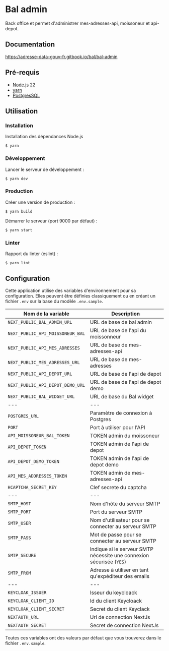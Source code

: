 # Bal admin

Back office et permet d'administrer mes-adresses-api, moissoneur et api-depot.

## Documentation

https://adresse-data-gouv-fr.gitbook.io/bal/bal-admin

## Pré-requis

- [Node.js](https://nodejs.org) 22
- [yarn](https://www.yarnpkg.com)
- [PostgresSQL](https://www.postgresql.org/)

## Utilisation

### Installation

Installation des dépendances Node.js

```
$ yarn
```

### Développement

Lancer le serveur de développement :

```
$ yarn dev
```

### Production

Créer une version de production :

```
$ yarn build
```

Démarrer le serveur (port 9000 par défaut) :

```
$ yarn start
```

### Linter

Rapport du linter (eslint) :

```
$ yarn lint
```

## Configuration

Cette application utilise des variables d'environnement pour sa configuration.
Elles peuvent être définies classiquement ou en créant un fichier `.env` sur la base du modèle `.env.sample`.

| Nom de la variable               | Description                                                          |
| -------------------------------- | -------------------------------------------------------------------- |
| `NEXT_PUBLIC_BAL_ADMIN_URL`      | URL de base de bal admin                                             |
| `NEXT_PUBLIC_API_MOISSONEUR_BAL` | URL de base de l'api du moissonneur                                  |
| `NEXT_PUBLIC_API_MES_ADRESSES`   | URL de base de mes-adresses-api                                      |
| `NEXT_PUBLIC_MES_ADRESSES_URL`   | URL de base de mes-adresses                                          |
| `NEXT_PUBLIC_API_DEPOT_URL`      | URL de base de l'api de depot                                        |
| `NEXT_PUBLIC_API_DEPOT_DEMO_URL` | URL de base de l'api de depot demo                                   |
| `NEXT_PUBLIC_BAL_WIDGET_URL`     | URL de base du Bal widget                                            |
| ---                              | ---                                                                  |
| `POSTGRES_URL`                   | Paramètre de connexion à Postgres                                    |
| `PORT`                           | Port à utiliser pour l'API                                           |
| `API_MOISSONEUR_BAL_TOKEN`       | TOKEN admin du moissoneur                                            |
| `API_DEPOT_TOKEN`                | TOKEN admin de l'api de depot                                        |
| `API_DEPOT_DEMO_TOKEN`           | TOKEN admin de l'api de depot demo                                   |
| `API_MES_ADDRESSES_TOKEN`        | TOKEN admin de mes-adresses-api                                      |
| `HCAPTCHA_SECRET_KEY`            | Clef secrete du captcha                                              |
| ---                              | ---                                                                  |
| `SMTP_HOST`                      | Nom d'hôte du serveur SMTP                                           |
| `SMTP_PORT`                      | Port du serveur SMTP                                                 |
| `SMTP_USER`                      | Nom d'utilisateur pour se connecter au serveur SMTP                  |
| `SMTP_PASS`                      | Mot de passe pour se connecter au serveur SMTP                       |
| `SMTP_SECURE`                    | Indique si le serveur SMTP nécessite une connexion sécurisée (`YES`) |
| `SMTP_FROM`                      | Adresse à utiliser en tant qu'expéditeur des emails                  |
| ---                              | ---                                                                  |
| `KEYCLOAK_ISSUER`                | Isseur du keycloack                                                  |
| `KEYCLOAK_CLIENT_ID`             | Id du client Keycloack                                               |
| `KEYCLOAK_CLIENT_SECRET`         | Secret du client Keyclack                                            |
| `NEXTAUTH_URL`                   | Url de connection NextJs                                             |
| `NEXTAUTH_SECRET`                | Secret de connection NextJs                                          |

Toutes ces variables ont des valeurs par défaut que vous trouverez dans le fichier `.env.sample`.
